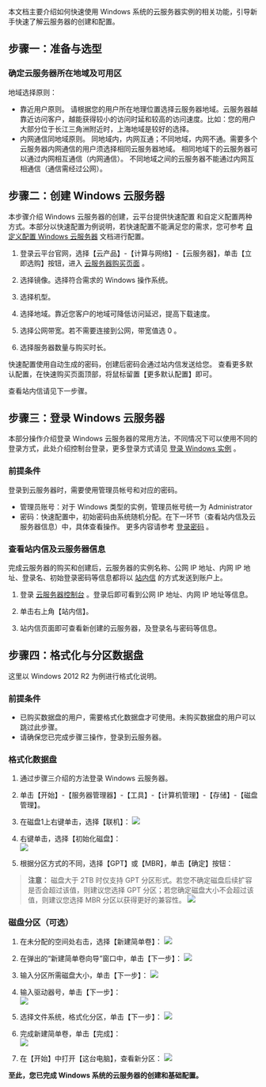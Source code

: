 
本文档主要介绍如何快速使用 Windows 系统的云服务器实例的相关功能，引导新手快速了解云服务器的创建和配置。


## 步骤一：准备与选型

### 确定云服务器所在地域及可用区
地域选择原则：
 - 靠近用户原则。
请根据您的用户所在地理位置选择云服务器地域。云服务器越靠近访问客户，越能获得较小的访问时延和较高的访问速度。比如：您的用户大部分位于长江三角洲附近时，上海地域是较好的选择。
 - 内网通信同地域原则。
同地域内，内网互通；不同地域，内网不通。需要多个云服务器内网通信的用户须选择相同云服务器地域。
相同地域下的云服务器可以通过内网相互通信（内网通信）。
不同地域之间的云服务器不能通过内网互相通信（通信需经过公网）。

## 步骤二：创建 Windows 云服务器

本步骤介绍 Windows 云服务器的创建，云平台提供快速配置 和自定义配置两种方式。本部分以快速配置为例说明，若快速配置不能满足您的需求，您可参考 [自定义配置 Windows 云服务器](/doc/product/213/10516) 文档进行配置。

 1. 登录云平台官网，选择【云产品】-【计算与网络】-【云服务器】，单击【立即选购】按钮，进入 [云服务器购买页面](http://buy.tcecqpoc.fsphere.cn/?tab=custom&devPayMode=hourly&regionId=50000019&zoneId=50190001&instanceType=S2.SMALL1&step=1&bandwidthType=TRAFFIC_POSTPAID_BY_HOUR) 。

 2. 选择镜像。选择符合需求的 Windows 操作系统。
 
 3. 选择机型。
 
 4. 选择地域。靠近您客户的地域可降低访问延迟，提高下载速度。
 
 5. 选择公网带宽。若不需要连接到公网，带宽值选 0 。
 
 6.  选择服务器数量与购买时长。
 
快速配置使用自动生成的密码，创建后密码会通过站内信发送给您。
查看更多默认配置，在快速购买页面顶部，将鼠标留置【更多默认配置】即可。

查看站内信请见下一步骤。
 

## 步骤三：登录 Windows 云服务器

本部分操作介绍登录 Windows 云服务器的常用方法，不同情况下可以使用不同的登录方式，此处介绍控制台登录，更多登录方式请见   [登录 Windows 实例](/doc/product/213/5435) 。

### 前提条件

登录到云服务器时，需要使用管理员帐号和对应的密码。

 * 管理员账号：对于 Windows 类型的实例，管理员帐号统一为 Administrator
 * 密码：快速配置中，初始密码由系统随机分配。在下一环节（查看站内信及云服务器信息）中，具体查看操作。
   更多内容请参考 [登录密码](/doc/product/213/6093) 。
   
### 查看站内信及云服务器信息

完成云服务器的购买和创建后，云服务器的实例名称、公网 IP 地址、内网 IP 地址、登录名、初始登录密码等信息都将以 [站内信](http://console.tcecqpoc.fsphere.cn/message) 的方式发送到账户上。

 1. 登录 [云服务器控制台](http://console.tcecqpoc.fsphere.cn/cvm) 。登录后即可看到公网 IP 地址、内网 IP 地址等信息。

 2. 单击右上角【站内信】。

 3. 站内信页面即可查看新创建的云服务器，及登录名与密码等信息。

## 步骤四：格式化与分区数据盘

这里以 Windows 2012 R2 为例进行格式化说明。

### 前提条件

 - 已购买数据盘的用户，需要格式化数据盘才可使用。未购买数据盘的用户可以跳过此步骤。
 - 请确保您已完成步骤三操作，登录到云服务器。

### 格式化数据盘

 1. 通过步骤三介绍的方法登录 Windows 云服务器。

 2. 单击【开始】-【服务器管理器】-【工具】-【计算机管理】-【存储】-【磁盘管理】。

 3. 在磁盘1上右键单击，选择【联机】：
	![](http://imgcache.tcecqpoc.fsphere.cn/image/mc.qcloudimg.com/static/img/1217193557509925a622dcdb81aa2e35/image.png)

 4. 右键单击，选择【初始化磁盘】：  
	![](http://imgcache.tcecqpoc.fsphere.cn/image/mc.qcloudimg.com/static/img/94ab92867d77ea69bc803a0b20f2b941/image.png)

 5. 根据分区方式的不同，选择【GPT】或【MBR】，单击【确定】按钮：
 > **注意：**
 > 磁盘大于 2TB 时仅支持 GPT 分区形式。若您不确定磁盘后续扩容是否会超过该值，则建议您选择 GPT 分区；若您确定磁盘大小不会超过该值，则建议您选择 MBR 分区以获得更好的兼容性。
	![](http://imgcache.tcecqpoc.fsphere.cn/image/mc.qcloudimg.com/static/img/1f7b0f72767193cfa662e188c86cf31b/image.png)

### 磁盘分区（可选）

 1. 在未分配的空间处右击，选择【新建简单卷】：
	![](http://imgcache.tcecqpoc.fsphere.cn/image/mc.qcloudimg.com/static/img/a6ca720af2082d7a470ece17a8e13f5d/image.png)

 2. 在弹出的“新建简单卷向导”窗口中，单击【下一步】：
	![](http://imgcache.tcecqpoc.fsphere.cn/image/mc.qcloudimg.com/static/img/10fdcd70b510a57919c6a40cf43452a7/image.png)

 3. 输入分区所需磁盘大小，单击【下一步】：
	![](http://imgcache.tcecqpoc.fsphere.cn/image/mc.qcloudimg.com/static/img/05c8d1425a0208597b1d2c75a9c811b6/image.png)

 4. 输入驱动器号，单击【下一步】：  
	![](http://imgcache.tcecqpoc.fsphere.cn/image/mc.qcloudimg.com/static/img/737ed569049ad617715efb06fe44e7b2/image.png)

 5. 选择文件系统，格式化分区，单击【下一步】：
	![](http://imgcache.tcecqpoc.fsphere.cn/image/mc.qcloudimg.com/static/img/896cb3f2705fb9fcd04c236b8fb9ec59/image.png)

 6. 完成新建简单卷，单击【完成】：  
	![](http://imgcache.tcecqpoc.fsphere.cn/image/mc.qcloudimg.com/static/img/1e257b9c76d80f30b34f612496b8007b/image.png)

 7. 在【开始】中打开【这台电脑】，查看新分区：
	![](http://imgcache.tcecqpoc.fsphere.cn/image/mc.qcloudimg.com/static/img/1cbb4ad1c3c01852a00a1415526a3e12/image.png)

**至此，您已完成 Windows 系统的云服务器的创建和基础配置。**
